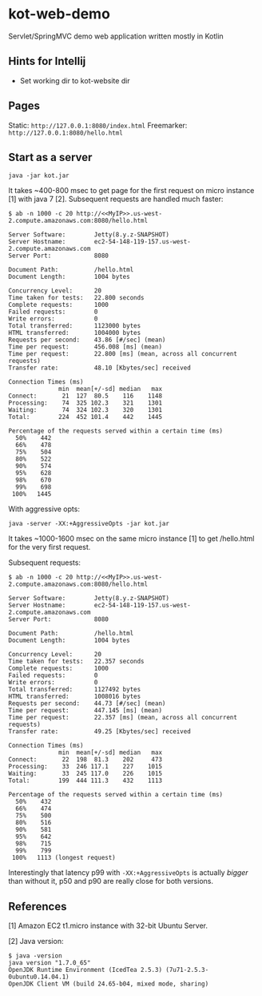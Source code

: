 kot-web-demo
============

Servlet/SpringMVC demo web application written mostly in Kotlin


## Hints for Intellij

* Set working dir to kot-website dir

## Pages


Static: ``http://127.0.0.1:8080/index.html``
Freemarker: ``http://127.0.0.1:8080/hello.html``

## Start as a server

```
java -jar kot.jar
```

It takes ~400-800 msec to get page for the first request on micro instance [1] with java 7 [2].
Subsequent requests are handled much faster:

```
$ ab -n 1000 -c 20 http://<<MyIP>>.us-west-2.compute.amazonaws.com:8080/hello.html

Server Software:        Jetty(8.y.z-SNAPSHOT)
Server Hostname:        ec2-54-148-119-157.us-west-2.compute.amazonaws.com
Server Port:            8080

Document Path:          /hello.html
Document Length:        1004 bytes

Concurrency Level:      20
Time taken for tests:   22.800 seconds
Complete requests:      1000
Failed requests:        0
Write errors:           0
Total transferred:      1123000 bytes
HTML transferred:       1004000 bytes
Requests per second:    43.86 [#/sec] (mean)
Time per request:       456.008 [ms] (mean)
Time per request:       22.800 [ms] (mean, across all concurrent requests)
Transfer rate:          48.10 [Kbytes/sec] received

Connection Times (ms)
              min  mean[+/-sd] median   max
Connect:       21  127  80.5    116    1148
Processing:    74  325 102.3    321    1301
Waiting:       74  324 102.3    320    1301
Total:        224  452 101.4    442    1445

Percentage of the requests served within a certain time (ms)
  50%    442
  66%    478
  75%    504
  80%    522
  90%    574
  95%    628
  98%    670
  99%    698
 100%   1445
```

With aggressive opts:

```
java -server -XX:+AggressiveOpts -jar kot.jar
```

It takes ~1000-1600 msec on the same micro instance [1] to get /hello.html for the very first request.

Subsequent requests:

```
$ ab -n 1000 -c 20 http://<<MyIP>>.us-west-2.compute.amazonaws.com:8080/hello.html

Server Software:        Jetty(8.y.z-SNAPSHOT)
Server Hostname:        ec2-54-148-119-157.us-west-2.compute.amazonaws.com
Server Port:            8080

Document Path:          /hello.html
Document Length:        1004 bytes

Concurrency Level:      20
Time taken for tests:   22.357 seconds
Complete requests:      1000
Failed requests:        0
Write errors:           0
Total transferred:      1127492 bytes
HTML transferred:       1008016 bytes
Requests per second:    44.73 [#/sec] (mean)
Time per request:       447.145 [ms] (mean)
Time per request:       22.357 [ms] (mean, across all concurrent requests)
Transfer rate:          49.25 [Kbytes/sec] received

Connection Times (ms)
              min  mean[+/-sd] median   max
Connect:       22  198  81.3    202     473
Processing:    33  246 117.1    227    1015
Waiting:       33  245 117.0    226    1015
Total:        199  444 111.3    432    1113

Percentage of the requests served within a certain time (ms)
  50%    432
  66%    474
  75%    500
  80%    516
  90%    581
  95%    642
  98%    715
  99%    799
 100%   1113 (longest request)
```

Interestingly that latency p99 with ``-XX:+AggressiveOpts`` is actually *bigger* than without it, p50 and p90 are really
close for both versions.

## References

[1] Amazon EC2 t1.micro instance with 32-bit Ubuntu Server.

[2] Java version:

```
$ java -version
java version "1.7.0_65"
OpenJDK Runtime Environment (IcedTea 2.5.3) (7u71-2.5.3-0ubuntu0.14.04.1)
OpenJDK Client VM (build 24.65-b04, mixed mode, sharing)
```